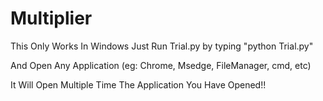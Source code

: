 # Multiplier
This Only Works In Windows
Just Run Trial.py 
by typing "python Trial.py"

And Open Any Application (eg: Chrome, Msedge, FileManager, cmd, etc)

It Will Open Multiple Time The Application You Have Opened!!
